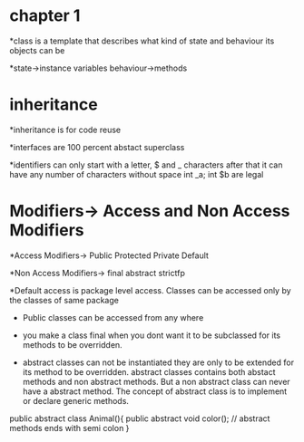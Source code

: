 # chapter 1
*class is a template that describes what kind of state and behaviour its objects can be

*state->instance variables
behaviour->methods


# inheritance
*inheritance is for code reuse

*interfaces are 100 percent abstact superclass

*identifiers can only start with a letter, $ and _ characters after that it can have any number of characters without space
int _a; int $b  are legal


# Modifiers-> Access and Non Access Modifiers

*Access Modifiers-> Public Protected Private Default

*Non Access Modifiers-> final abstract strictfp

*Default access is package level access. Classes can be accessed only by the classes of same package
* Public classes can be accessed from any where

* you make a class final when you dont want it to be subclassed for its methods to be overridden. 
* abstract classes can not be instantiated they are only to be extended for its method to be overridden. abstract classes contains both abstact methods and non abstract methods. But a non abstract class can never have a abstract method. The concept of abstract class is to implement or declare generic methods. 

public abstract class Animal(){
  public abstract void color(); // abstract methods ends with semi colon
}
